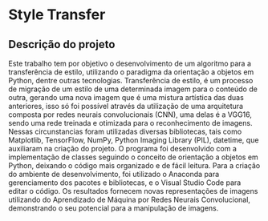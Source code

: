 # Style Transfer

## Descrição do projeto

Este trabalho tem por objetivo o desenvolvimento de um algoritmo para a transferência de estilo, utilizando o paradigma da orientação a objetos em Python, dentre outras
tecnologias. Transferência de estilo, é um processo de migração de um estilo de uma determinada imagem para o conteúdo de outra, gerando uma nova imagem que é uma mistura
artística das duas anteriores, isso só foi possível através da utilização de uma arquitetura
composta por redes neurais convolucionais (CNN), uma delas é a VGG16, sendo uma
rede treinada e otimizada para o reconhecimento de imagens. Nessas circunstancias foram utilizadas diversas bibliotecas, tais como Matplotlib, TensorFlow, NumPy, Python
Imaging Library (PIL), datetime, que auxiliaram na criação do projeto. O programa foi
desenvolvido com a implementação de classes seguindo o conceito de orientação a objetos em Python, deixando o código mais organizado e de fácil leitura. Para a criação do
ambiente de desenvolvimento, foi utilizado o Anaconda para gerenciamento dos pacotes
e bibliotecas, e o Visual Studio Code para editar o código. Os resultados fornecem novas representações de imagens utilizando do Aprendizado de Máquina por Redes Neurais
Convolucional, demonstrando o seu potencial para a manipulação de imagens.
